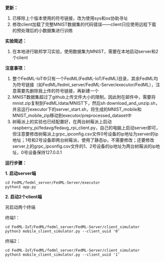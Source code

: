 **更新：**
1. 已移除上个版本使用的符号链接，改为使用sys和os协助寻址
2. 修改client加载了完整MNIST数据集的代码错误——client只应使用远程下载的预处理后的小数据集进行训练

**实验简述：**
1. 在本地进行联邦学习实验，使用数据集为MNIST，需要在本地启动server和2个client
  
**注意事项：**
1. 整个FedML-IoT中只有一个FedML(FedML-IoT/FedML)目录，其余FedML均为符号链接（如FedML/fedml_server/FedML-Server/executor/FedML），注意需要先删除我上传的符号链接，再新建一个
2. MNIST数据集超过了github上传文件大小的限制，因此附在邮件中，需要将mnist.zip复制到FedML/data/MNIST下，然后sh download_and_unzip.sh，并且运行executor下的server_start.sh，将生成的MNIST_mobile和MNIST_mobile_zip移动到executor/preprocessed_dataset中
3. 树莓派上的实验也已经配置好，在两台树莓派上启动raspberry_pi/fedavg/fedavg_rpi_client.py，自己的电脑上启动server即可，但注意要修改树莓派上grpc_ipconfig.csv文件0号设备的ip地址为server的ip地址；1号和2号设备即两台树莓派，使用了静态ip，不需要修改；还要修改server上的grpc_ipconfig.csv文件的1、2号设备的ip地址为两台树莓派的ip地址，0号设备保持127.0.0.1


**运行步骤：**

**1. 启动server端**
```
cd FedML/fedml_server/FedML-Server/executor
python3 app.py
```
  
**2. 启动2个client端**

另启动两个终端
  
终端1：
```
cd FedML-IoT/FedML/fedml_server/FedML-Server/client_simulator
python3 mobile_client_simulator.py --client_uuid '0'
```
终端2：
```
cd FedML-IoT/FedML/fedml_server/FedML-Server/client_simulator
python3 mobile_client_simulator.py --client_uuid '1'
```
